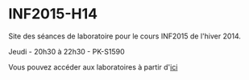 INF2015-H14
===========
Site des séances de laboratoire pour le cours INF2015 de l'hiver 2014.

Jeudi - 20h30 à 22h30 - PK-S1590

Vous pouvez accéder aux laboratoires à partir d'[ici](https://github.com/hugoscurti/INF2015-H14/wiki)
